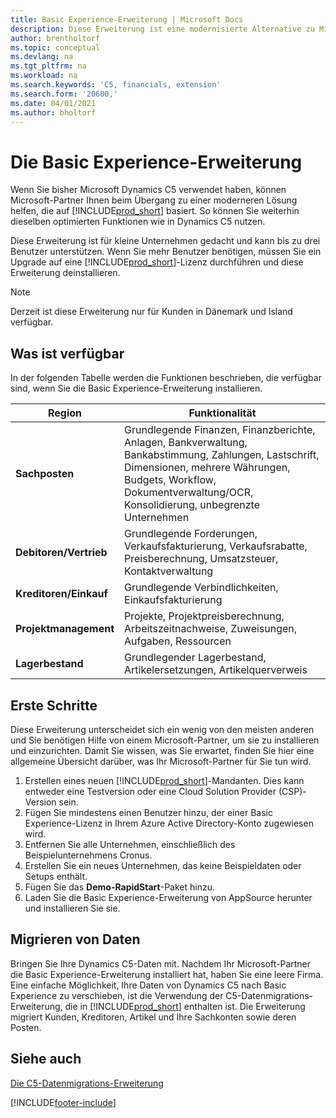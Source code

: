 ```yaml
---
title: Basic Experience-Erweiterung | Microsoft Docs
description: Diese Erweiterung ist eine modernisierte Alternative zu Microsoft Dynamics C5.
author: brentholtorf
ms.topic: conceptual
ms.devlang: na
ms.tgt_pltfrm: na
ms.workload: na
ms.search.keywords: 'C5, financials, extension'
ms.search.form: '20600,'
ms.date: 04/01/2021
ms.author: bholtorf
---
```


# <a name="the-basic-experience-extension"></a>Die Basic Experience-Erweiterung

Wenn Sie bisher Microsoft Dynamics C5 verwendet haben, können Microsoft-Partner Ihnen beim Übergang zu einer moderneren Lösung helfen, die auf [!INCLUDE[prod_short](includes/prod_short.md)] basiert. So können Sie weiterhin dieselben optimierten Funktionen wie in Dynamics C5 nutzen.

Diese Erweiterung ist für kleine Unternehmen gedacht und kann bis zu drei Benutzer unterstützen. Wenn Sie mehr Benutzer benötigen, müssen Sie ein Upgrade auf eine [!INCLUDE[prod_short](includes/prod_short.md)]-Lizenz durchführen und diese Erweiterung deinstallieren.

> [!NOTE]
> Derzeit ist diese Erweiterung nur für Kunden in Dänemark und Island verfügbar.

## <a name="whats-available"></a>Was ist verfügbar

In der folgenden Tabelle werden die Funktionen beschrieben, die verfügbar sind, wenn Sie die Basic Experience-Erweiterung installieren.

|Region  |Funktionalität  |
|---------|---------|
|**Sachposten** |Grundlegende Finanzen, Finanzberichte, Anlagen, Bankverwaltung, Bankabstimmung, Zahlungen, Lastschrift, Dimensionen, mehrere Währungen, Budgets, Workflow, Dokumentverwaltung/OCR, Konsolidierung, unbegrenzte Unternehmen|
|**Debitoren/Vertrieb** |Grundlegende Forderungen, Verkaufsfakturierung, Verkaufsrabatte, Preisberechnung, Umsatzsteuer, Kontaktverwaltung |
|**Kreditoren/Einkauf** |Grundlegende Verbindlichkeiten, Einkaufsfakturierung |
|**Projektmanagement** |Projekte, Projektpreisberechnung, Arbeitszeitnachweise, Zuweisungen, Aufgaben, Ressourcen |
|**Lagerbestand** |Grundlegender Lagerbestand, Artikelersetzungen, Artikelquerverweis |

## <a name="getting-started"></a>Erste Schritte

Diese Erweiterung unterscheidet sich ein wenig von den meisten anderen und Sie benötigen Hilfe von einem Microsoft-Partner, um sie zu installieren und einzurichten. Damit Sie wissen, was Sie erwartet, finden Sie hier eine allgemeine Übersicht darüber, was Ihr Microsoft-Partner für Sie tun wird.

1. Erstellen eines neuen [!INCLUDE[prod_short](includes/prod_short.md)]-Mandanten. Dies kann entweder eine Testversion oder eine Cloud Solution Provider (CSP)-Version sein.
2. Fügen Sie mindestens einen Benutzer hinzu, der einer Basic Experience-Lizenz in Ihrem Azure Active Directory-Konto zugewiesen wird.
3. Entfernen Sie alle Unternehmen, einschließlich des Beispielunternehmens Cronus.
4. Erstellen Sie ein neues Unternehmen, das keine Beispieldaten oder Setups enthält.
5. Fügen Sie das **Demo-RapidStart**-Paket hinzu. <!--what does the package contain?-->
6. Laden Sie die Basic Experience-Erweiterung von AppSource herunter und installieren Sie sie.

## <a name="migrating-data"></a>Migrieren von Daten

Bringen Sie Ihre Dynamics C5-Daten mit. Nachdem Ihr Microsoft-Partner die Basic Experience-Erweiterung installiert hat, haben Sie eine leere Firma. Eine einfache Möglichkeit, Ihre Daten von Dynamics C5 nach Basic Experience zu verschieben, ist die Verwendung der C5-Datenmigrations-Erweiterung, die in [!INCLUDE[prod_short](includes/prod_short.md)] enthalten ist. Die Erweiterung migriert Kunden, Kreditoren, Artikel und Ihre Sachkonten sowie deren Posten.

## <a name="see-also"></a>Siehe auch

[Die C5-Datenmigrations-Erweiterung](ui-extensions-c5-data-migration.md)  

[!INCLUDE[footer-include](includes/footer-banner.md)]
